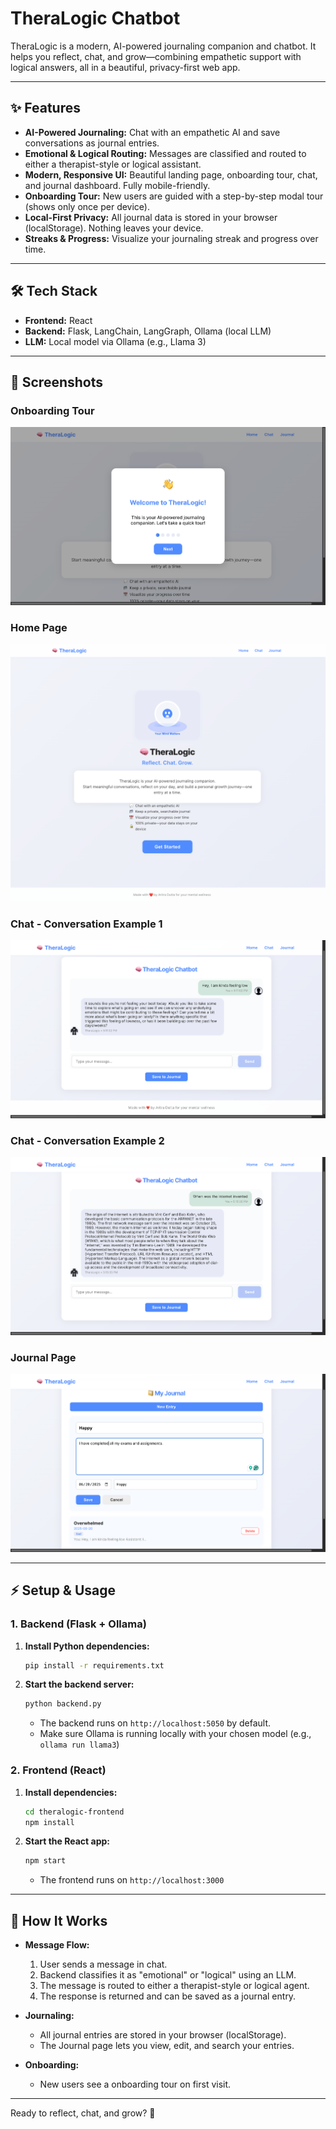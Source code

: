 # TheraLogic Chatbot

TheraLogic is a modern, AI-powered journaling companion and chatbot. It helps you reflect, chat, and grow—combining empathetic support with logical answers, all in a beautiful, privacy-first web app.

---

## ✨ Features

- **AI-Powered Journaling:** Chat with an empathetic AI and save conversations as journal entries.
- **Emotional & Logical Routing:** Messages are classified and routed to either a therapist-style or logical assistant.
- **Modern, Responsive UI:** Beautiful landing page, onboarding tour, chat, and journal dashboard. Fully mobile-friendly.
- **Onboarding Tour:** New users are guided with a step-by-step modal tour (shows only once per device).
- **Local-First Privacy:** All journal data is stored in your browser (localStorage). Nothing leaves your device.
- **Streaks & Progress:** Visualize your journaling streak and progress over time.

---

## 🛠️ Tech Stack

- **Frontend:** React
- **Backend:** Flask, LangChain, LangGraph, Ollama (local LLM)
- **LLM:** Local model via Ollama (e.g., Llama 3)

---

## 📸 Screenshots

### Onboarding Tour
![Onboarding Tour](./onboarding.png)

### Home Page
![Home Page](./home.png)

### Chat - Conversation Example 1
![Chat Example 1](./chat1.png)

### Chat - Conversation Example 2
![Chat Example 2](./chat2.png)

### Journal Page
![Journal Page](./journal.png)

---

## ⚡ Setup & Usage

### 1. Backend (Flask + Ollama)

1. **Install Python dependencies:**
   ```bash
   pip install -r requirements.txt
   ```
2. **Start the backend server:**
   ```bash
   python backend.py
   ```
   - The backend runs on `http://localhost:5050` by default.
   - Make sure Ollama is running locally with your chosen model (e.g., `ollama run llama3`)

### 2. Frontend (React)

1. **Install dependencies:**
   ```bash
   cd theralogic-frontend
   npm install
   ```
2. **Start the React app:**
   ```bash
   npm start
   ```
   - The frontend runs on `http://localhost:3000`

---

## 🧠 How It Works

- **Message Flow:**
  1. User sends a message in chat.
  2. Backend classifies it as "emotional" or "logical" using an LLM.
  3. The message is routed to either a therapist-style or logical agent.
  4. The response is returned and can be saved as a journal entry.

- **Journaling:**
  - All journal entries are stored in your browser (localStorage).
  - The Journal page lets you view, edit, and search your entries.

- **Onboarding:**
  - New users see a onboarding tour on first visit.

---

Ready to reflect, chat, and grow? 🚀




